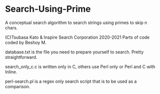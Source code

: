# Search-Using-Prime
A conceptual search algorithm to search strings using primes to skip n chars.

(C)Tsubasa Kato & Inspire Search Corporation 2020-2021 
Parts of code coded by Beshoy M. 

database.txt is the file you need to prepare yourself to search. Pretty straightforward.

search_only_c.c is written only in C, others use Perl only or Perl and C with Inline.

perl-search.pl is a regex only search script that is to be used as a comparison.
